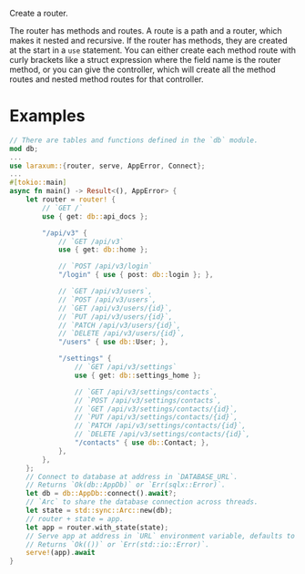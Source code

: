 Create a router.

The router has methods and routes. A route is a path and a router, which makes it nested and recursive. If the router has methods, they are created at the start in a `use` statement. You can either create each method route with curly brackets like a struct expression where the field name is the router method, or you can give the controller, which will create all the method routes and nested method routes for that controller.

# Examples

```rust
// There are tables and functions defined in the `db` module.
mod db;
...
use laraxum::{router, serve, AppError, Connect};
...
#[tokio::main]
async fn main() -> Result<(), AppError> {
    let router = router! {
        // `GET /`
        use { get: db::api_docs };

        "/api/v3" {
            // `GET /api/v3`
            use { get: db::home };

            // `POST /api/v3/login`
            "/login" { use { post: db::login }; },

            // `GET /api/v3/users`,
            // `POST /api/v3/users`,
            // `GET /api/v3/users/{id}`,
            // `PUT /api/v3/users/{id}`,
            // `PATCH /api/v3/users/{id}`,
            // `DELETE /api/v3/users/{id}`,
            "/users" { use db::User; },

            "/settings" {
                // `GET /api/v3/settings`
                use { get: db::settings_home };

                // `GET /api/v3/settings/contacts`,
                // `POST /api/v3/settings/contacts`,
                // `GET /api/v3/settings/contacts/{id}`,
                // `PUT /api/v3/settings/contacts/{id}`,
                // `PATCH /api/v3/settings/contacts/{id}`,
                // `DELETE /api/v3/settings/contacts/{id}`,
                "/contacts" { use db::Contact; },
            },
        },
    };
    // Connect to database at address in `DATABASE_URL`.
    // Returns `Ok(db::AppDb)` or `Err(sqlx::Error)`.
    let db = db::AppDb::connect().await?;
    // `Arc` to share the database connection across threads.
    let state = std::sync::Arc::new(db);
    // router + state = app.
    let app = router.with_state(state);
    // Serve app at address in `URL` environment variable, defaults to "localhost:80".
    // Returns `Ok(())` or `Err(std::io::Error)`.
    serve!(app).await
}
```
